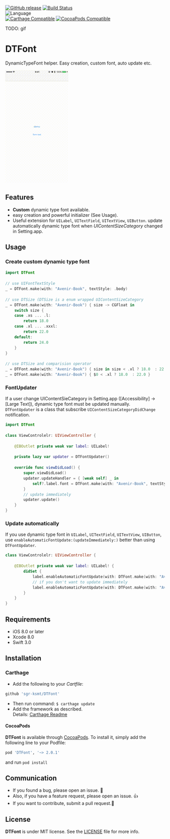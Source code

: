 [![GitHub release](https://img.shields.io/github/release/sgr-ksmt/DTFont.svg)](https://github.com/sgr-ksmt/DTFont/releases)
[![Build Status](https://travis-ci.org/sgr-ksmt/DTFont.svg?branch=master)](https://travis-ci.org/sgr-ksmt/DTFont)  
![Language](https://img.shields.io/badge/language-Swift%203-orange.svg)  
[![Carthage Compatible](https://img.shields.io/badge/Carthage-compatible-4BC51D.svg?style=flat)](https://github.com/Carthage/Carthage)
[![CocoaPods  Compatible](https://img.shields.io/badge/Cocoa%20Pods-compatible-4BC51D.svg?style=flat)](https://cocoapods.org)

TODO: gif

# DTFont
DynamicTypeFont helper. Easy creation, custom font, auto update etc.

![gif](Screenshots/sample.gif)

## Features
- **Custom** dynamic type font available.
- easy creation and powerful initializer (See Usage).
- Useful extension for `UILabel`, `UITextField`, `UITextView`, `UIButton`. update automatically dynamic type font when *UIContentSizeCategory* changed in Setting.app.

## Usage

### Create custom dynamic type font

```swift
import DTFont

// use UIFontTextStyle
_ = DTFont.make(with: "Avenir-Book", textStyle: .body)

// use DTSize (DTSize is a enum wrapped UIContentSizeCategory
_ = DTFont.make(with: "Avenir-Book") { size -> CGFloat in
    switch size {
    case .xs ... .l:
        return 18.0
    case .xl ... .xxxl:
        return 22.0
    default:
        return 24.0
    }
}

// use DTSize and comparision operator
_ = DTFont.make(with: "Avenir-Book") { size in size < .xl ? 18.0  : 22.0 }
_ = DTFont.make(with: "Avenir-Book") { $0 < .xl ? 18.0  : 22.0 }
```

### FontUpdater
If a user change UIContentSieCategory in Setting.app ([Accessibility] -> [Large Text]), dynamic type font must be updated manually.  
`DTFontUpdater` is a class that subscribe `UIContentSizeCategoryDidChange` notification.  

```swift
import DTFont

class ViewControlelr: UIViewController {

    @IBOutlet private weak var label: UILabel!

    private lazy var updater = DTFontUpdater()

    override func viewDidLoad() {
        super.viewDidLoad()
        updater.updateHandler = { [weak self] _ in
            self?.label.font = DTFont.make(with: "Avenir-Book", textStyle: .body)
        }
        // update immediately
        updater.update()
    }
}
```

### Update automatically
If you use dynamic type font in `UILabel`, `UITextField`, `UITextView`, `UIButton`,  
use `enableAutomaticFontUpdate:(updateImmediately:)` better than using `DTFontUpdater`.

```swift
class ViewControlelr: UIViewController {

    @IBOutlet private weak var label: UILabel! {
        didSet {
            label.enableAutomaticFontUpdate(with: DTFont.make(with: "Avenir-Book") { $0 < .l ? 18.0 : 22.0 })
            // if you don't want to update immediately
            label.enableAutomaticFontUpdate(with: DTFont.make(with: "Avenir-Book") { $0 < .l ? 18.0 : 22.0 }, updateImmediately: false)
        }
    }
}
```

## Requirements
- iOS 8.0 or later
- Xcode 8.0
- Swift 3.0

## Installation

### Carthage

- Add the following to your *Cartfile*:

```bash
github 'sgr-ksmt/DTFont'
```

- Then run command: `$ carthage update`
- Add the framework as described.
<br> Details: [Carthage Readme](https://github.com/Carthage/Carthage#adding-frameworks-to-an-application)


#### CocoaPods

**DTFont** is available through [CocoaPods](http://cocoapods.org). To install
it, simply add the following line to your Podfile:

```ruby
pod 'DTFont', '~> 2.0.1'
```

and run `pod install`


## Communication
- If you found a bug, please open an issue. :bow:
- Also, if you have a feature request, please open an issue. :thumbsup:
- If you want to contribute, submit a pull request.:muscle:

## License

**DTFont** is under MIT license. See the [LICENSE](LICENSE) file for more info.
